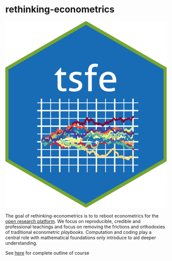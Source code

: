 
<!-- README.md is generated from README.Rmd. Please edit that file -->

# rethinking-econometrics

<!-- badges: start -->

![](badge.png) <!-- badges: end -->

The goal of rethinking-econometrics is to to reboot econometrics for the
[open research platform](https://the-turing-way.netlify.app/welcome). We
focus on reproducible, credible and professional teachings and focus on
removing the frictions and orthodoxies of traditional econometric
*playbooks*. Computation and coding play a central role with
mathematical foundations only introduce to aid deeper understanding.

See [here](outline.md) for complete outline of course
